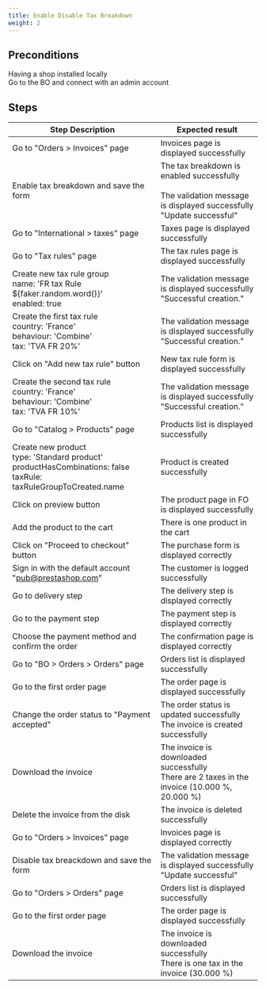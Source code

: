 ```yaml
---
title: Enable Disable Tax Breakdown
weight: 2
---
```


## Preconditions

Having a shop installed locally\
Go to the BO and connect with an admin account
## Steps
| Step Description | Expected result |
| ----- | ----- |
| Go to "Orders > Invoices" page | Invoices page is displayed successfully |
| Enable tax breakdown and save the form | The tax breakdown is enabled successfully<br><br>The validation message is displayed successfully<br>"Update successful" |
| Go to "International > taxes" page | Taxes page is displayed successfully |
| Go to "Tax rules" page | The tax rules page is displayed successfully |
| Create new tax rule group<br>name: 'FR tax Rule ${faker.random.word()}'<br>enabled: true | The validation message is displayed successfully<br>"Successful creation." |
| Create the first tax rule<br>country: 'France'<br>behaviour: 'Combine'<br>tax: 'TVA FR 20%' | The validation message is displayed successfully<br>"Successful creation." |
| Click on "Add new tax rule" button | New tax rule form is displayed successfully |
| Create the second tax rule<br>country: 'France'<br>behaviour: 'Combine'<br>tax: 'TVA FR 10%' | The validation message is displayed successfully<br>"Successful creation." |
| Go to "Catalog > Products" page | Products list is displayed successfully |
| Create new product<br>type: 'Standard product'<br>productHasCombinations: false<br>taxRule: taxRuleGroupToCreated.name | Product is created successfully |
| Click on preview button | The product page in FO is displayed successfully |
| Add the product to the cart | There is one product in the cart |
| Click on "Proceed to checkout" button | The purchase form is displayed correctly |
| Sign in with the default account "pub@prestashop.com" | The customer is logged successfully |
| Go to delivery step | The delivery step is displayed correctly |
| Go to the payment step | The payment step is displayed correctly |
| Choose the payment method and confirm the order | The confirmation page is displayed correctly |
| Go to "BO > Orders > Orders" page | Orders list is displayed successfully |
| Go to the first order page | The order page is displayed successfully |
| Change the order status to "Payment accepted" | The order status is updated successfully<br>The invoice is created successfully |
| Download the invoice | The invoice is downloaded successfully<br>There are 2 taxes in the invoice (10.000 %, 20.000 %) |
| Delete the invoice from the disk | The invoice is deleted successfully |
| Go to "Orders > Invoices" page | Invoices page is displayed correctly |
| Disable tax breackdown and save the form | The validation message is displayed successfully<br>"Update successful" |
| Go to "Orders > Orders" page | Orders list is displayed successfully |
| Go to the first order page | The order page is displayed successfully |
| Download the invoice | The invoice is downloaded successfully<br>There is one tax in the invoice (30.000 %) |
